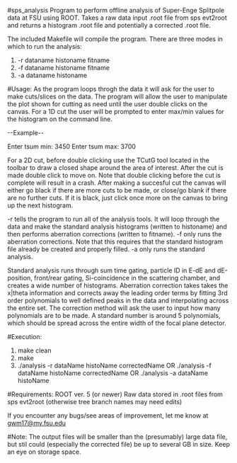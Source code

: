 #sps_analysis
Program to perform offline analysis of Super-Enge Splitpole data at FSU using ROOT. Takes a raw data input .root file from sps evt2root and returns a histogram .root file and potentially a corrected .root file.

The included Makefile will compile the program. There are three modes in which to run the analysis:
1. -r dataname histoname fitname
2. -f dataname histoname fitname
3. -a dataname histoname

#Usage: 
As the program loops throgh the data it will ask for the user to make cuts/slices on the data. The program will allow the user to manipulate the plot shown for cutting as need until the user double clicks on the canvas. For a 1D cut the user will be prompted to enter max/min values for the histogram on the command line. 

--Example-- 

Enter tsum min: 3450
Enter tsum max: 3700

For a 2D cut, before double clicking use the TCutG tool located in the toolbar to draw a closed shape around the area of interest. After the cut is made double click to move on. Note that double clicking before the cut is complete will result in a crash. After making a succesful cut the canvas will either go black if there are more cuts to be made, or close/go blank if there are no further cuts. If it is black, just click once more on the canvas to bring up the next histogram. 

-r tells the program to run all of the analysis tools. It will loop through the data and make the standard analysis histograms (written to histoname) and then performs aberration corrections (written to fitname). 
-f only runs the aberration corrections. Note that this requires that the standard histogram file already be created and properly filled.
-a only runs the standard analysis.

Standard analysis runs through sum time gating, particle ID in E-dE and dE-position, front/rear gating, Si-coincidence in the scattering chamber, and creates a wide number of histograms.
Aberration correction takes takes the x|theta information and corrects away the leading order terms by fitting 3rd order polynomials to well defined peaks in the data and interpolating across the entire set. The correction method will ask the user to input how many polynomials are to be made. A standard number is around 5 polynomials, which should be spread across the entire width of the focal plane detector. 

#Execution:
1. make clean
2. make
3. ./analysis -r dataName histoName correctedName OR
   ./analysis -f dataName histoName correctedName OR
   ./analysis -a dataName histoName

#Requirements:
ROOT ver. 5 (or newer)
Raw data stored in .root files from sps evt2root (otherwise tree branch names may need edits)

If you encounter any bugs/see areas of improvement, let me know at gwm17@my.fsu.edu

#Note: 
The output files will be smaller than the (presumably) large data file, but stil could (especially the corrected file) be up to several GB in size. Keep an eye on storage space.
